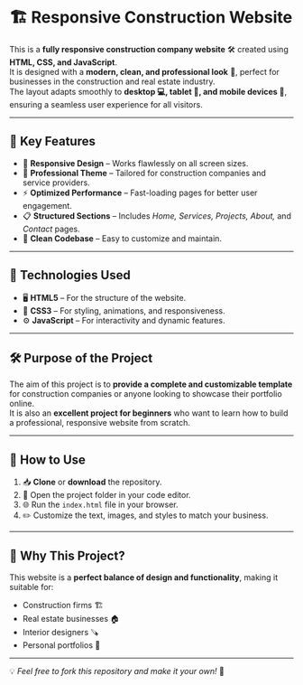 # 🏗️ Responsive Construction Website

This is a **fully responsive construction company website** 🛠️ created using **HTML, CSS, and JavaScript**.  
It is designed with a **modern, clean, and professional look** 🏢, perfect for businesses in the construction and real estate industry.  
The layout adapts smoothly to **desktop 💻, tablet 📱, and mobile devices 📲**, ensuring a seamless user experience for all visitors.

---

## 🌟 Key Features
- 📐 **Responsive Design** – Works flawlessly on all screen sizes.
- 🏢 **Professional Theme** – Tailored for construction companies and service providers.
- ⚡ **Optimized Performance** – Fast-loading pages for better user engagement.
- 📋 **Structured Sections** – Includes *Home, Services, Projects, About,* and *Contact* pages.
- 🎯 **Clean Codebase** – Easy to customize and maintain.

---

## 📂 Technologies Used
- 🖥️ **HTML5** – For the structure of the website.
- 🎨 **CSS3** – For styling, animations, and responsiveness.
- ⚙️ **JavaScript** – For interactivity and dynamic features.

---

## 🛠️ Purpose of the Project
The aim of this project is to **provide a complete and customizable template** for construction companies or anyone looking to showcase their portfolio online.  
It is also an **excellent project for beginners** who want to learn how to build a professional, responsive website from scratch.

---

## 🚀 How to Use
1. 📥 **Clone** or **download** the repository.
2. 📂 Open the project folder in your code editor.
3. 🌐 Run the `index.html` file in your browser.
4. ✏️ Customize the text, images, and styles to match your business.

---

## 📌 Why This Project?
This website is a **perfect balance of design and functionality**, making it suitable for:
- Construction firms 🏗️  
- Real estate businesses 🏠  
- Interior designers 🪚  
- Personal portfolios 🌟  

---

💡 *Feel free to fork this repository and make it your own!* 🚀
